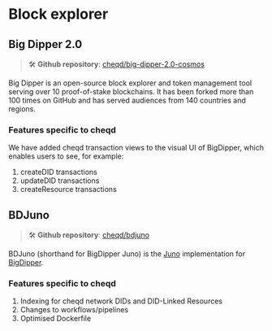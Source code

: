 # Block explorer

## Big Dipper 2.0

> 🛠️ **Github repository**: [cheqd/big-dipper-2.0-cosmos](https://github.com/cheqd/big-dipper-2.0-cosmos)

Big Dipper is an open-source block explorer and token management tool serving over 10 proof-of-stake blockchains. It has been forked more than 100 times on GitHub and has served audiences from 140 countries and regions.

### Features specific to cheqd

We have added cheqd transaction views to the visual UI of BigDipper, which enables users to see, for example:

1. createDID transactions
2. updateDID transactions
3. createResource transactions

## BDJuno

> 🛠️ **Github repository**: [cheqd/bdjuno](https://github.com/cheqd/bdjuno)

BDJuno (shorthand for BigDipper Juno) is the [Juno](https://github.com/forbole/juno) implementation for [BigDipper](https://github.com/forbole/big-dipper).

### Features specific to cheqd

1. Indexing for cheqd network DIDs and DID-Linked Resources
2. Changes to workflows/pipelines
3. Optimised Dockerfile
